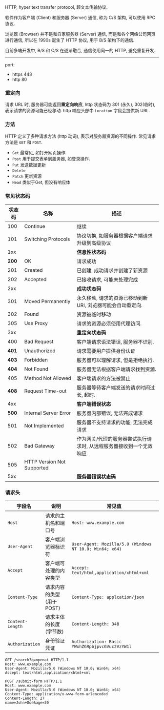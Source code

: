HTTP, hyper text transfer protocol, 超文本传输协议.

软件作为客户端 (Client) 和服务器 (Server) 通信, 称为 C/S 架构, 可以使用 RPC 协议.

浏览器 (Browser) 并不是和自家服务器 (Server) 通信, 而是和各个网络公司网页进行通信, 所以在 1990s 诞生了 HTTP 协议, 用于 B/S 架构下的通信.

目前多端开发中, B/S 和 C/S 在逐渐融合, 通信使用同一的 HTTP, 避免重复开发.

***

port:
- https 443
- http 80

### 重定向

请求 URL 时, 服务器可能返回**重定向响应**, http 状态码为 301 (永久), 302(临时), 表示请求的资源可能已经移动. http 响应头部中 `Location` 字段会提供新 URL.

### 方法

HTTP 定义了多种请求方法 (http 动词), 表示对服务器资源的不同操作. 常见请求方法是 `GET` 和 `POST`.

- `Get` 最常见, 如打开网页操作.
- `Post` 用于提交表单到服务器, 如登录操作.
- `Put` 发送数据更新
- `Delete`
- `Patch` 更新资源
- `Head` 类似于Get, 但没有响应体

### 常见状态码

| 状态码 | 名称                       | 描述                                                                 |
| ------ | -------------------------- | -------------------------------------------------------------------- |
| 100    | Continue                   | 继续                                                                 |
| 101    | Switching Protocols        | 协议切换, 如服务器根据客户端请求升级到高级协议                       |
| 1xx    |                            | **信息性状态码**                                                     |
| **200**    | OK                         | 请求成功                                                             |
| 201    | Created                    | 已创建, 成功请求并创建了新资源                                       |
| 202    | Accepted                   | 已接收请求, 可能未处理完成                                           |
| 2xx    |                            | **成功状态码**                                                       |
| 301    | Moved Permanently          | 永久移动, 请求的资源已移动到新URI, 浏览器可能会自动重定向.           |
| 302    | Found                      | 资源被临时移动                                                       |
| 305    | Use Proxy                  | 请求的资源必须使用代理访问.                                          |
| 3xx    |                            | **重定向状态码**                                                     |
| 400    | Bad Request                | 客户端请求语法错误, 服务器不识别.                                    |
| **401**    | Unauthorized               | 请求需要用户提供身份认证                                             |
| **403**    | Forbidden                  | 服务器可以理解请求, 但是拒绝执行.                                    |
| **404**    | Not Found                  | 服务器无法根据客户端请求找到资源.                                    |
| 405    | Method Not Allowed         | 客户端请求的方法被禁止                                               |
| **408**    | Request Time-out           | 服务器等待客户端发送的请求时间过长, 超时.                            |
| 4xx    |                            | **客户端错误状态**                                                   |
| **500**    | Internal Server Error      | 服务器内部错误, 无法完成请求                                         |
| 501    | Not Implemented            | 服务器不支持请求的功能, 无法完成请求                                 |
| 502    | Bad Gateway                | 作为网关/代理的服务器尝试执行请求时, 从远程服务器接收到一个无效响应. |
| 505    | HTTP Version Not Supported |                                                                      |
| 5xx    |                            | **服务器错误状态码**                                                                     |


### 请求头

| 字段名           | 说明                       | 常见值                                                  |
| ---------------- | -------------------------- | ------------------------------------------------------- |
| `Host`           | 请求的主机名和端口号       | `Host: www.example.com`                                 |
| `User-Agent`     | 客户端浏览器标识符         | `User-Agent: Mozilla/5.0 (Windows NT 10.0; Win64; x64)` |
| `Accept`         | 客户端可处理的内容类型     | `Accept: text/html,application/xhtml+xml`               |
| `Content-Type`   | 请求内容的类型 (用于 POST) | `Content-Type: applcation/json`                         |
| `Content-Length` | 请求主体的长度 (字节数)    | `Content-Length: 348`                                   |
| `Authorization`  | 身份验证凭证               | `Authorization: Basic YWxhZGRpbjpvcGVuc2VzYW1l`                                                      |


```http
GET /search?q=openai HTTP/1.1
Host: www.example.com
User-Agent: Mozilla/5.0 (Windows NT 10.0; Win64; x64)
Accept: text/html,application/xhtml+xml
```

```htt
POST /submit-form HTTP/1.1
Host: www.example.com
User-Agent: Mozilla/5.0 (Windows NT 10.0; Win64; x64)
Content-Type: application/x-www-form-urlencoded
Content-Length: 27
name=John+Doe&age=30
```
